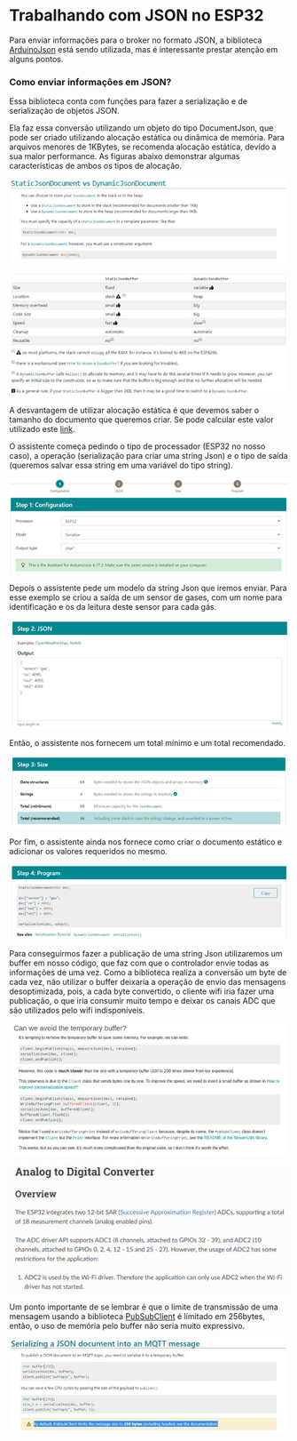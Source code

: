 # Trabalhando com JSON no ESP32

Para enviar informações para o broker no formato JSON, a biblioteca [ArduinoJson](https://github.com/bblanchon/ArduinoJson) está sendo utilizada, mas é interessante prestar atenção em alguns pontos.

### Como enviar informações em JSON?
Essa biblioteca conta com funções para fazer a serialização e de serialização de objetos JSON.

Ela faz essa conversão utilizando um objeto do tipo DocumentJson, que pode ser criado utilizando alocação estática ou dinâmica de memória. Para arquivos menores de 1KBytes, se recomenda alocação estática, devido a sua maior performance. As figuras abaixo demonstrar algumas características de ambos os tipos de alocação.

![Diferenças Documento Estático e Dinâmico](./img/staticxdinamic1.jpeg)

![Diferenças Documento Estático e Dinâmico](./img/staticxdinamic2.jpeg)

A desvantagem de utilizar alocação estática é que devemos saber o tamanho do documento que queremos criar. Se pode calcular este valor utilizado este [link](https://arduinojson.org/v6/assistant/).

O assistente começa pedindo o tipo de processador (ESP32 no nosso caso), a operação (serialização para criar uma string Json) e o tipo de saída (queremos salvar essa string em uma variável do tipo string).

![Diferenças Documento Estático e Dinâmico](./img/size1.jpeg)

Depois o assistente pede um modelo da string Json que iremos enviar. Para esse exemplo se criou a saída de um sensor de gases, com um nome para identificação e os da leitura deste sensor para cada gás.

![Diferenças Documento Estático e Dinâmico](./img/size2.jpeg)

Então, o assistente nos fornecem um total mínimo e um total recomendado.

![Diferenças Documento Estático e Dinâmico](./img/size3.jpeg)

Por fim, o assistente ainda nos fornece como criar o documento estático e adicionar os valores requeridos no mesmo.

![Diferenças Documento Estático e Dinâmico](./img/size4.jpeg)

Para conseguirmos fazer a publicação de uma string Json utilizaremos um buffer em nosso código, que faz com que o controlador envie todas as informações de uma vez. Como a biblioteca realiza a conversão um byte de cada vez, não utilizar o buffer deixaria a operação de envio das mensagens desoptimizada, pois, a cada byte convertido, o cliente wifi iria fazer uma publicação, o que iria consumir muito tempo e deixar os canais ADC que são utilizados pelo wifi indisponíveis.

![Diferenças Documento Estático e Dinâmico](./img/avoidtb.jpeg)

![Diferenças Documento Estático e Dinâmico](./img/adcwifi.jpeg)

Um ponto importante de se lembrar é que o limite de transmissão de uma mensagem usando a biblioteca [PubSubClient](https://github.com/knolleary/pubsubclient) é limitado em 256bytes, então, o uso de memória pelo buffer não seria muito expressivo.

![Diferenças Documento Estático e Dinâmico](./img/pubsublimit.jpeg)
